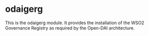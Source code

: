 # odaigerg #

This is the odaigerg module. It provides the installation of the WSO2 Governance Registry as required by the Open-DAI architecture.
